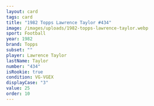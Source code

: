 ```yaml
---
layout: card
tags: card
title: "1982 Topps Lawrence Taylor #434"
image: /images/uploads/1982-topps-lawrence-taylor.webp
sport: Football
year: 1982
brand: Topps
subset: ""
player: Lawrence Taylor
lastName: Taylor
number: "434"
isRookie: true
condition: VG-VGEX
displayCase: "3"
value: 25
order: 10
---
```

